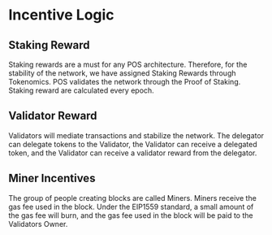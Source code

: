 # Incentive Logic

## Staking Reward

Staking rewards are a must for any POS architecture. Therefore, for the stability of the network, we have assigned Staking Rewards through Tokenomics. POS validates the network through the Proof of Staking. Staking reward are calculated every epoch.

## Validator Reward

Validators will mediate transactions and stabilize the network.
The delegator can delegate tokens to the Validator, the Validator can receive a delegated token, and the Validator can receive a validator reward from the delegator. 

## Miner Incentives 

The group of people creating blocks are called Miners. Miners receive the gas fee used in the block. Under the EIP1559 standard, a small amount of the gas fee will burn, and the gas fee used in the block will be paid to the Validators Owner.